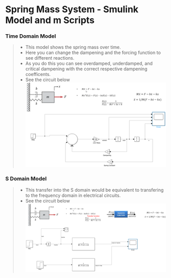 # Spring Mass System -  Smulink Model and m Scripts  

### Time Domain Model
> * This model shows the spring mass over time. 
> * Here you can change the dampening and the forcing function to see different reactions. 
> * As you do this you can see overdamped, underdamped, and critical dampening with the correct respective dampening coefficents. 
> * See the circuit below
![Screenshot](Screenshot.png)


### S Domain Model 
> * This transfer into the S domain would be equivalent to transfering to the frequency domain in electrical circuits. 
> * See the circuit below
![Screenshot2](Screenshot2.png)

